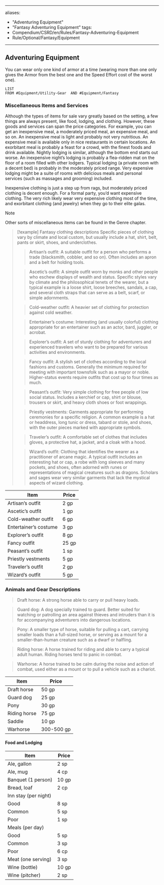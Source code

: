  ---
aliases:
  - "Adventuring Equipment"
  - "Fantasy Adventuring Equipment"
tags:
  - Compendium/CSRD/en/Rules/Fantasy-Adventuring-Equipment
  - Rule/Optional/Fantasy/Equipment
---

## Adventuring Equipment
You can wear only one kind of armor at a time (wearing more than one only gives the Armor from the best one and the Speed Effort cost of the worst one). 

```dataview
LIST 
FROM #Equipment/Utility-Gear  AND #Equipment/Fantasy 
```


### Miscellaneous Items and Services 
Although the types of items for sale vary greatly based on the setting, a few things are always present, like food, lodging, and clothing. However, these goods and services can span the price categories. For example, you can get an inexpensive meal, a moderately priced meal, an expensive meal, and so on. An inexpensive meal is light and probably not very nutritious. An expensive meal is available only in nice restaurants in certain locations. An exorbitant meal is probably a feast for a crowd, with the finest foods and drink available.
Nightly lodging is similar, although the bottom end starts out worse. An inexpensive night’s lodging is probably a flea-ridden mat on the floor of a room filled with other lodgers. Typical lodging (a private room with a decent bed) is probably in the moderately priced range. Very expensive lodging might be a suite of rooms with delicious meals and personal services (such as massages and grooming) included.

Inexpensive clothing is just a step up from rags, but moderately priced clothing is decent enough. For a formal party, you’d want expensive clothing. The very rich likely wear very expensive clothing most of the time, and exorbitant clothing (and jewelry) when they go to their elite galas.

>[!note] 
>Other sorts of miscellaneous items can be found in the Genre chapter.

>[!example] Fantasy clothing descriptions
>Specific pieces of clothing vary by climate and local custom, but usually include a hat, shirt, belt, pants or skirt, shoes, and underclothes. 
>
>>Artisan’s outfit: A suitable outfit for a person who performs a trade (blacksmith, cobbler, and so on). Often includes an apron and a belt for holding tools.
>
>>Ascetic’s outfit: A simple outfit worn by monks and other people who eschew displays of wealth and status. Specific styles vary by climate and the philosophical tenets of the wearer, but a typical example is a loose shirt, loose breeches, sandals, a cap, and several cloth straps that can serve as a belt, scarf, or simple adornments.  
>
>>Cold-weather outfit: A heavier set of clothing for protection against cold weather.  
>
>>Entertainer’s costume: Interesting (and usually colorful) clothing appropriate for an entertainer such as an actor, bard, juggler, or acrobat.  
>
>>Explorer’s outfit: A set of sturdy clothing for adventurers and experienced travelers who want to be prepared for various activities and environments.  
>
>>Fancy outfit: A stylish set of clothes according to the local fashions and customs. Generally the minimum required for meeting with important townsfolk such as a mayor or noble. Higher-status events require outfits that cost up to four times as much.  
>
>>Peasant’s outfit: Very simple clothing for free people of low social status. Includes a kerchief or cap, shirt or blouse, trousers or skirt, and heavy cloth shoes or foot wrappings. 
>
>>Priestly vestments: Garments appropriate for performing ceremonies for a specific religion. A common example is a hat or headdress, long tunic or dress, tabard or stole, and shoes, with the outer pieces marked with appropriate symbols.  
>
>>Traveler’s outfit: A comfortable set of clothes that includes gloves, a protective hat, a jacket, and a cloak with a hood.   
>
>>Wizard’s outfit: Clothing that identifies the wearer as a practitioner of arcane magic. A typical outfit includes an interesting hat or cap, a robe with long sleeves and many pockets, and shoes, often adorned with runes or representations of magical creatures such as dragons. Scholars and sages wear very similar garments that lack the mystical aspects of wizard clothing.  

| Item                  | Price |
|-----------------------|-------|
| Artisan’s outfit      | 2 gp  |
| Ascetic’s outfit      | 1 gp  |
| Cold-weather outfit   | 6 gp  |
| Entertainer’s costume | 3 gp  |
| Explorer’s outfit     | 8 gp  |
| Fancy outfit          | 25 gp |
| Peasant’s outfit      | 1 sp  |
| Priestly vestments    | 5 gp  |
| Traveler’s outfit     | 2 gp  |
| Wizard’s outfit       | 5 gp  |

### Animals and Gear Descriptions
>Draft horse: A strong horse able to carry or pull heavy loads.  

>Guard dog: A dog specially trained to guard. Better suited for watching or patrolling an area against thieves and intruders than it is for accompanying adventurers into dangerous locations. 

>Pony: A smaller type of horse, suitable for pulling a cart, carrying smaller loads than a full-sized horse, or serving as a mount for a smaller-than-human creature such as a dwarf or halfling.  

>Riding horse: A horse trained for riding and able to carry a typical adult human. Riding horses tend to panic in combat. 

>Warhorse: A horse trained to be calm during the noise and action of combat, used either as a mount or to pull a vehicle such as a chariot.

| Item         | Price      |
|--------------|------------|
| Draft horse  | 50 gp      |
| Guard dog    | 25 gp      |
| Pony         | 30 gp      |
| Riding horse | 75 gp      |
| Saddle       | 10 gp      |
| Warhorse     | 300-500 gp |
#### Food and Lodging
| Item                 | Price |
|----------------------|-------|
| Ale, gallon          | 2 sp  |
| Ale, mug             | 4 cp  |
| Banquet (1 person)   | 10 gp |
| Bread, loaf          | 2 cp  |
| Inn stay (per night) |       |
| Good                 | 8 sp  |
| Common               | 5 sp  |
| Poor                 | 1 sp  |
| Meals (per day)      |       |
| Good                 | 5 sp  |
| Common               | 3 sp  |
| Poor                 | 6 cp  |
| Meat (one serving)   | 3 sp  |
| Wine (bottle)        | 10 gp |
| Wine (pitcher)       | 2 sp  |
